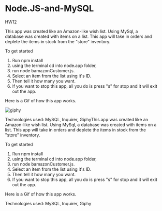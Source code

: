 # Node.JS-and-MySQL
HW12

This app was created like an Amazon-like wish list. Using MySql, a database was created with items on a list. This app will take in orders and deplete the items in stock from the "store" inventory. 

To get started
1. Run npm install
2. using the terminal cd into node.app folder,
3. run node bamazonCustomer.js. 
4. Select an item from the list using it's ID.
5. Then tell it how many you want. 
6. If you want to stop this app, all you do is press "s" for stop and it will exit out the app.

Here is a Gif of how this app works.

![giphy](https://user-images.githubusercontent.com/46385062/58362858-386fe080-7e6a-11e9-8f02-1c2cd507ccf7.gif)













Technologies used: MySQL, Inquirer, GiphyThis app was created like an Amazon-like wish list. Using MySql, a database was created with items on a list. This app will take in orders and deplete the items in stock from the "store" inventory. 

To get started
1. Run npm install
2. using the terminal cd into node.app folder,
3. run node bamazonCustomer.js. 
4. Select an item from the list using it's ID.
5. Then tell it how many you want. 
6. If you want to stop this app, all you do is press "s" for stop and it will exit out the app.

Here is a Gif of how this app works.















Technologies used: MySQL, Inquirer, Giphy
